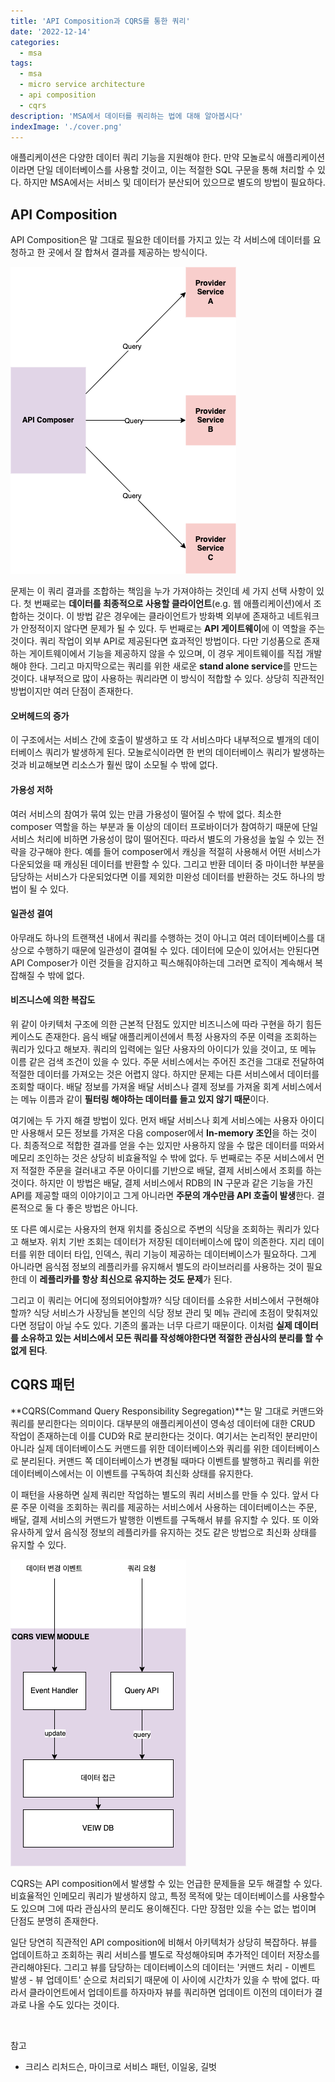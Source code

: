 ```yaml
---
title: 'API Composition과 CQRS를 통한 쿼리'
date: '2022-12-14'
categories:
  - msa
tags:
  - msa
  - micro service architecture
  - api composition
  - cqrs
description: 'MSA에서 데이터를 쿼리하는 법에 대해 알아봅시다'
indexImage: './cover.png'
---
```


애플리케이션은 다양한 데이터 쿼리 기능을 지원해야 한다. 
만약 모놀로식 애플리케이션이라면 단일 데이터베이스를 사용할 것이고, 이는 적절한 SQL 구문을 통해 처리할 수 있다. 
하지만 MSA에서는 서비스 및 데이터가 분산되어 있으므로 별도의 방법이 필요하다. 

## API Composition

API Composition은 말 그대로 필요한 데이터를 가지고 있는 각 서비스에 데이터를 요청하고 한 곳에서 잘 합쳐서 결과를 제공하는 방식이다. 

![api-composition](api-composition.png)

문제는 이 쿼리 결과를 조합하는 책임을 누가 가져야하는 것인데 세 가지 선택 사항이 있다. 
첫 번째로는 **데이터를 최종적으로 사용할 클라이언트**(e.g. 웹 애플리케이션)에서 조합하는 것이다. 
이 방법 같은 경우에는 클라이언트가 방화벽 외부에 존재하고 네트워크가 안정적이지 않다면 문제가 될 수 있다. 
두 번째로는 **API 게이트웨이**에 이 역할을 주는 것이다. 쿼리 작업이 외부 API로 제공된다면 효과적인 방법이다. 
다만 기성품으로 존재하는 게이트웨이에서 기능을 제공하지 않을 수 있으며, 이 경우 게이트웨이를 직접 개발해야 한다. 
그리고 마지막으로는 쿼리를 위한 새로운 **stand alone service**를 만드는 것이다. 
내부적으로 많이 사용하는 쿼리라면 이 방식이 적합할 수 있다. 
상당히 직관적인 방법이지만 여러 단점이 존재한다. 

#### 오버헤드의 증가

이 구조에서는 서비스 간에 호출이 발생하고 또 각 서비스마다 내부적으로 별개의 데이터베이스 쿼리가 발생하게 된다. 
모놀로식이라면 한 번의 데이터베이스 쿼리가 발생하는 것과 비교해보면 리소스가 훨씬 많이 소모될 수 밖에 없다. 

#### 가용성 저하

여러 서비스의 참여가 묶여 있는 만큼 가용성이 떨어질 수 밖에 없다. 
최소한 composer 역할을 하는 부분과 둘 이상의 데이터 프로바이더가 참여하기 때문에 단일 서비스 처리에 비하면 가용성이 많이 떨어진다. 
따라서 별도의 가용성을 높일 수 있는 전략을 강구해야 한다. 
예를 들어 composer에서 캐싱을 적절히 사용해서 어떤 서비스가 다운되었을 때 캐싱된 데이터를 반환할 수 있다. 
그리고 반환 데이터 중 마이너한 부분을 담당하는 서비스가 다운되었다면 이를 제외한 미완성 데이터를 반환하는 것도 하나의 방법이 될 수 있다. 

#### 일관성 결여

아무래도 하나의 트랜잭션 내에서 쿼리를 수행하는 것이 아니고 여러 데이터베이스를 대상으로 수행하기 때문에 일관성이 결여될 수 있다. 
데이터에 모순이 있어서는 안된다면 API Composer가 이런 것들을 감지하고 픽스해줘야하는데 그러면 로직이 계속해서 복잡해질 수 밖에 없다. 

#### 비즈니스에 의한 복잡도

위 같이 아키텍처 구조에 의한 근본적 단점도 있지만 비즈니스에 따라 구현을 하기 힘든 케이스도 존재한다. 
음식 배달 애플리케이션에서 특정 사용자의 주문 이력을 조회하는 쿼리가 있다고 해보자. 
쿼리의 입력에는 일단 사용자의 아이디가 있을 것이고, 또 메뉴 이름 같은 검색 조건이 있을 수 있다. 
주문 서비스에서는 주어진 조건을 그대로 전달하여 적절한 데이터를 가져오는 것은 어렵지 않다. 
하지만 문제는 다른 서비스에서 데이터를 조회할 때이다. 
배달 정보를 가져올 배달 서비스나 결제 정보를 가져올 회계 서비스에서는 메뉴 이름과 같이 **필터링 해야하는 데이터를 들고 있지 않기 때문**이다. 

여기에는 두 가지 해결 방법이 있다. 
먼저 배달 서비스나 회계 서비스에는 사용자 아이디만 사용해서 모든 정보를 가져온 다음 composer에서 **In-memory 조인**을 하는 것이다. 
최종적으로 적합한 결과를 얻을 수는 있지만 사용하지 않을 수 많은 데이터를 떠와서 메모리 조인하는 것은 상당히 비효율적일 수 밖에 없다. 
두 번째로는 주문 서비스에서 먼저 적절한 주문을 걸러내고 주문 아이디를 기반으로 배달, 결제 서비스에서 조회를 하는 것이다. 
하지만 이 방법은 배달, 결제 서비스에서 RDB의 IN 구문과 같은 기능을 가진 API를 제공할 때의 이야기이고 그게 아니라면 **주문의 개수만큼 API 호출이 발생**한다. 
결론적으로 둘 다 좋은 방법은 아니다.

또 다른 예시로는 사용자의 현재 위치를 중심으로 주변의 식당을 조회하는 쿼리가 있다고 해보자. 
위치 기반 조회는 데이터가 저장된 데이터베이스에 많이 의존한다. 
지리 데이터를 위한 데이터 타입, 인덱스, 쿼리 기능이 제공하는 데이터베이스가 필요하다. 
그게 아니라면 음식점 정보의 레플리카를 유지해서 별도의 라이브러리를 사용하는 것이 필요한데 이 **레플리카를 항상 최신으로 유지하는 것도 문제**가 된다. 

그리고 이 쿼리는 어디에 정의되어야할까? 
식당 데이터를 소유한 서비스에서 구현해야할까? 
식당 서비스가 사장님들 본인의 식당 정보 관리 및 메뉴 관리에 초점이 맞춰져있다면 정답이 아닐 수도 있다. 
기존의 롤과는 너무 다르기 때문이다. 
이처럼 **실제 데이터를 소유하고 있는 서비스에서 모든 쿼리를 작성해야한다면 적절한 관심사의 분리를 할 수 없게 된다**. 

## CQRS 패턴

**CQRS(Command Query Responsibility Segregation)**는 말 그대로 커맨드와 쿼리를 분리한다는 의미이다. 
대부분의 애플리케이션이 영속성 데이터에 대한 CRUD 작업이 존재하는데 이를 CUD와 R로 분리한다는 것이다. 
여기서는 논리적인 분리만이 아니라 실제 데이터베이스도 커맨드를 위한 데이터베이스와 쿼리를 위한 데이터베이스로 분리된다. 
커맨드 쪽 데이터베이스가 변경될 때마다 이벤트를 발행하고 쿼리를 위한 데이터베이스에서는 이 이벤트를 구독하여 최신화 상태를 유지한다. 

이 패턴을 사용하면 실제 쿼리만 작업하는 별도의 쿼리 서비스를 만들 수 있다. 
앞서 다룬 주문 이력을 조회하는 쿼리를 제공하는 서비스에서 사용하는 데이터베이스는 주문, 배달, 결제 서비스의 커맨드가 발행한 이벤트를 구독해서 뷰를 유지할 수 있다. 
또 이와 유사하게 앞서 음식정 정보의 레플리카를 유지하는 것도 같은 방법으로 최신화 상태를 유지할 수 있다.

![cqrs](cqrs.png)

CQRS는 API composition에서 발생할 수 있는 언급한 문제들을 모두 해결할 수 있다. 
비효율적인 인메모리 쿼리가 발생하지 않고, 특정 목적에 맞는 데이터베이스를 사용할수도 있으며 그에 따라 관심사의 분리도 용이해진다. 
다만 장점만 있을 수는 없는 법이며 단점도 분명히 존재한다. 

일단 당연히 직관적인 API composition에 비해서 아키텍처가 상당히 복잡하다. 
뷰를 업데이트하고 조회하는 쿼리 서비스를 별도로 작성해야되며 추가적인 데이터 저장소를 관리해야된다. 
그리고 뷰를 담당하는 데이터베이스의 데이터는 '커맨드 처리 - 이벤트 발생 - 뷰 업데이트' 순으로 처리되기 때문에 이 사이에 시간차가 있을 수 밖에 없다. 
따라서 클라이언트에서 업데이트를 하자마자 뷰를 쿼리하면 업데이트 이전의 데이터가 결과로 나올 수도 있다는 것이다. 

<br/>

참고
- 크리스 리처드슨, 마이크로 서비스 패턴, 이일웅, 길벗